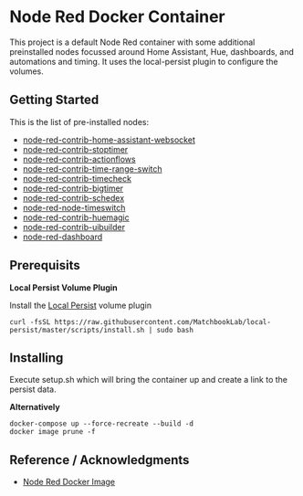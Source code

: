 # Node Red Docker Container
This project is a default Node Red container with some additional preinstalled nodes focussed around Home Assistant, Hue, dashboards, and automations and timing.  It uses the local-persist plugin to configure the volumes.

## Getting Started
This is the list of pre-installed nodes:

- [node-red-contrib-home-assistant-websocket](https://flows.nodered.org/node/node-red-contrib-home-assistant-websocket)
- [node-red-contrib-stoptimer](https://flows.nodered.org/node/node-red-contrib-stoptimer)
- [node-red-contrib-actionflows](https://flows.nodered.org/node/node-red-contrib-actionflows)
- [node-red-contrib-time-range-switch](https://flows.nodered.org/node/node-red-contrib-time-range-switch)
- [node-red-contrib-timecheck](https://flows.nodered.org/node/node-red-contrib-timecheck)
- [node-red-contrib-bigtimer](https://flows.nodered.org/node/node-red-contrib-bigtimer)
- [node-red-contrib-schedex](https://flows.nodered.org/node/node-red-contrib-schedex)
- [node-red-node-timeswitch](https://flows.nodered.org/node/node-red-node-timeswitch)
- [node-red-contrib-huemagic](https://flows.nodered.org/node/node-red-contrib-huemagic)
- [node-red-contrib-uibuilder](https://flows.nodered.org/node/node-red-contrib-uibuilder)
- [node-red-dashboard](https://flows.nodered.org/node/node-red-dashboard)

## Prerequisits
**Local Persist Volume Plugin**

Install the [Local Persist](https://github.com/MatchbookLab/local-persist) volume plugin

```
curl -fsSL https://raw.githubusercontent.com/MatchbookLab/local-persist/master/scripts/install.sh | sudo bash
```

## Installing
Execute setup.sh which will bring the container up and create a link to the persist data.

**Alternatively**

```
docker-compose up --force-recreate --build -d
docker image prune -f
```

## Reference / Acknowledgments
- [Node Red Docker Image](https://github.com//node-red/node-red-docker)
